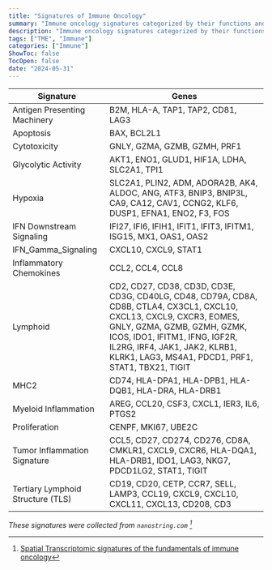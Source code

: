 ```yaml
---
title: "Signatures of Immune Oncology"
summary: "Immune oncology signatures categorized by their functions and associated cell types."
description: "Immune oncology signatures categorized by their functions and associated cell types."
tags: ["TME", "Immune"]
categories: ["Immune"]
ShowToc: false
TocOpen: false
date: "2024-05-31"
---
```


| Signature                        | Genes                                                                                       |
|----------------------------------|--------------------------------------------------------------------------------------------|
| Antigen Presenting Machinery     | B2M, HLA-A, TAP1, TAP2, CD81, LAG3                                                         |
| Apoptosis                        | BAX, BCL2L1                                                                                 |
| Cytotoxicity                     | GNLY, GZMA, GZMB, GZMH, PRF1                                                                |
| Glycolytic Activity              | AKT1, ENO1, GLUD1, HIF1A, LDHA, SLC2A1, TPI1                                                |
| Hypoxia                          | SLC2A1, PLIN2, ADM, ADORA2B, AK4, ALDOC, ANG, ATF3, BNIP3, BNIP3L, CA9, CA12, CAV1, CCNG2, KLF6, DUSP1, EFNA1, ENO2, F3, FOS |
| IFN Downstream Signaling         | IFI27, IFI6, IFIH1, IFIT1, IFIT3, IFITM1, ISG15, MX1, OAS1, OAS2                             |
| IFN_Gamma_Signaling              | CXCL10, CXCL9, STAT1                                                                        |
| Inflammatory Chemokines          | CCL2, CCL4, CCL8                                                                            |
| Lymphoid                         | CD2, CD27, CD38, CD3D, CD3E, CD3G, CD40LG, CD48, CD79A, CD8A, CD8B, CTLA4, CX3CL1, CXCL10, CXCL13, CXCL9, CXCR3, EOMES, GNLY, GZMA, GZMB, GZMH, GZMK, ICOS, IDO1, IFITM1, IFNG, IGF2R, IL2RG, IRF4, JAK1, JAK2, KLRB1, KLRK1, LAG3, MS4A1, PDCD1, PRF1, STAT1, TBX21, TIGIT |
| MHC2                             | CD74, HLA-DPA1, HLA-DPB1, HLA-DQB1, HLA-DRA, HLA-DRB1                                         |
| Myeloid Inflammation             | AREG, CCL20, CSF3, CXCL1, IER3, IL6, PTGS2                                                   |
| Proliferation                    | CENPF, MKI67, UBE2C                                                                          |
| Tumor Inflammation Signature     | CCL5, CD27, CD274, CD276, CD8A, CMKLR1, CXCL9, CXCR6, HLA-DQA1, HLA-DRB1, IDO1, LAG3, NKG7, PDCD1LG2, STAT1, TIGIT |
| Tertiary Lymphoid Structure (TLS) | CD19, CD20, CETP, CCR7, SELL, LAMP3, CCL19, CXCL9, CXCL10, CXCL11, CXCL13, CD208, CD3         |

<cite>These signatures were collected from `nanostring.com` [^1]</cite>

[^1]: [Spatial Transcriptomic signatures of the fundamentals of immune oncology](https://nanostring.com/wp-content/uploads/2023/11/SITC-2023_156_Poster_CosMx_Spatial-transcriptomic-signatures-UPC_Sangsoon_Patrick-D_Approved.pdf) 
